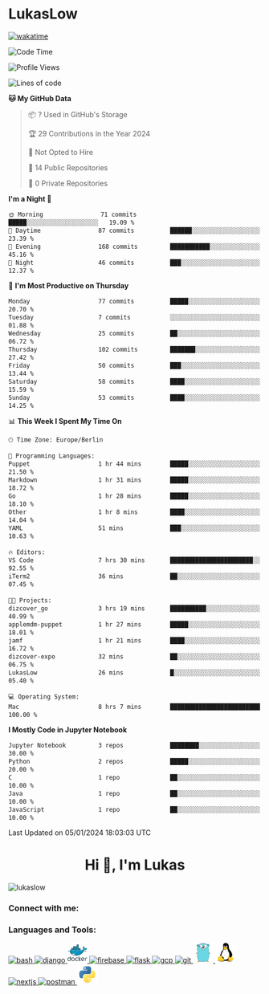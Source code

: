 # LukasLow

[![wakatime](https://wakatime.com/badge/user/fe20e3cc-9d58-4b87-b19d-591cbffd8134.svg)](https://wakatime.com/@fe20e3cc-9d58-4b87-b19d-591cbffd8134)





<!--START_SECTION:waka-->
![Code Time](http://img.shields.io/badge/Code%20Time-11%20hrs%2059%20mins-blue)

![Profile Views](http://img.shields.io/badge/Profile%20Views-13-blue)

![Lines of code](https://img.shields.io/badge/From%20Hello%20World%20I%27ve%20Written-3.3%20million%20lines%20of%20code-blue)

**🐱 My GitHub Data** 

> 📦 ? Used in GitHub's Storage 
 > 
> 🏆 29 Contributions in the Year 2024
 > 
> 🚫 Not Opted to Hire
 > 
> 📜 14 Public Repositories 
 > 
> 🔑 0 Private Repositories 
 > 
**I'm a Night 🦉** 

```text
🌞 Morning                71 commits          █████░░░░░░░░░░░░░░░░░░░░   19.09 % 
🌆 Daytime                87 commits          ██████░░░░░░░░░░░░░░░░░░░   23.39 % 
🌃 Evening                168 commits         ███████████░░░░░░░░░░░░░░   45.16 % 
🌙 Night                  46 commits          ███░░░░░░░░░░░░░░░░░░░░░░   12.37 % 
```
📅 **I'm Most Productive on Thursday** 

```text
Monday                   77 commits          █████░░░░░░░░░░░░░░░░░░░░   20.70 % 
Tuesday                  7 commits           ░░░░░░░░░░░░░░░░░░░░░░░░░   01.88 % 
Wednesday                25 commits          ██░░░░░░░░░░░░░░░░░░░░░░░   06.72 % 
Thursday                 102 commits         ███████░░░░░░░░░░░░░░░░░░   27.42 % 
Friday                   50 commits          ███░░░░░░░░░░░░░░░░░░░░░░   13.44 % 
Saturday                 58 commits          ████░░░░░░░░░░░░░░░░░░░░░   15.59 % 
Sunday                   53 commits          ████░░░░░░░░░░░░░░░░░░░░░   14.25 % 
```


📊 **This Week I Spent My Time On** 

```text
🕑︎ Time Zone: Europe/Berlin

💬 Programming Languages: 
Puppet                   1 hr 44 mins        █████░░░░░░░░░░░░░░░░░░░░   21.50 % 
Markdown                 1 hr 31 mins        █████░░░░░░░░░░░░░░░░░░░░   18.72 % 
Go                       1 hr 28 mins        █████░░░░░░░░░░░░░░░░░░░░   18.10 % 
Other                    1 hr 8 mins         ████░░░░░░░░░░░░░░░░░░░░░   14.04 % 
YAML                     51 mins             ███░░░░░░░░░░░░░░░░░░░░░░   10.63 % 

🔥 Editors: 
VS Code                  7 hrs 30 mins       ███████████████████████░░   92.55 % 
iTerm2                   36 mins             ██░░░░░░░░░░░░░░░░░░░░░░░   07.45 % 

🐱‍💻 Projects: 
dizcover_go              3 hrs 19 mins       ██████████░░░░░░░░░░░░░░░   40.99 % 
applemdm-puppet          1 hr 27 mins        █████░░░░░░░░░░░░░░░░░░░░   18.01 % 
jamf                     1 hr 21 mins        ████░░░░░░░░░░░░░░░░░░░░░   16.72 % 
dizcover-expo            32 mins             ██░░░░░░░░░░░░░░░░░░░░░░░   06.75 % 
LukasLow                 26 mins             █░░░░░░░░░░░░░░░░░░░░░░░░   05.40 % 

💻 Operating System: 
Mac                      8 hrs 7 mins        █████████████████████████   100.00 % 
```

**I Mostly Code in Jupyter Notebook** 

```text
Jupyter Notebook         3 repos             ████████░░░░░░░░░░░░░░░░░   30.00 % 
Python                   2 repos             █████░░░░░░░░░░░░░░░░░░░░   20.00 % 
C                        1 repo              ██░░░░░░░░░░░░░░░░░░░░░░░   10.00 % 
Java                     1 repo              ██░░░░░░░░░░░░░░░░░░░░░░░   10.00 % 
JavaScript               1 repo              ██░░░░░░░░░░░░░░░░░░░░░░░   10.00 % 
```




 Last Updated on 05/01/2024 18:03:03 UTC
<!--END_SECTION:waka-->









<h1 align="center">Hi 👋, I'm Lukas</h1>
<p align="left"> <img src="https://komarev.com/ghpvc/?username=lukaslow&label=Profile%20views&color=0e75b6&style=flat" alt="lukaslow" /> </p>

<h3 align="left">Connect with me:</h3>
<p align="left">
</p>

<h3 align="left">Languages and Tools:</h3>
<p align="left"> <a href="https://www.gnu.org/software/bash/" target="_blank" rel="noreferrer"> <img src="https://www.vectorlogo.zone/logos/gnu_bash/gnu_bash-icon.svg" alt="bash" width="40" height="40"/> </a> <a href="https://www.djangoproject.com/" target="_blank" rel="noreferrer"> <img src="https://cdn.worldvectorlogo.com/logos/django.svg" alt="django" width="40" height="40"/> </a> <a href="https://www.docker.com/" target="_blank" rel="noreferrer"> <img src="https://raw.githubusercontent.com/devicons/devicon/master/icons/docker/docker-original-wordmark.svg" alt="docker" width="40" height="40"/> </a> <a href="https://firebase.google.com/" target="_blank" rel="noreferrer"> <img src="https://www.vectorlogo.zone/logos/firebase/firebase-icon.svg" alt="firebase" width="40" height="40"/> </a> <a href="https://flask.palletsprojects.com/" target="_blank" rel="noreferrer"> <img src="https://www.vectorlogo.zone/logos/pocoo_flask/pocoo_flask-icon.svg" alt="flask" width="40" height="40"/> </a> <a href="https://cloud.google.com" target="_blank" rel="noreferrer"> <img src="https://www.vectorlogo.zone/logos/google_cloud/google_cloud-icon.svg" alt="gcp" width="40" height="40"/> </a> <a href="https://git-scm.com/" target="_blank" rel="noreferrer"> <img src="https://www.vectorlogo.zone/logos/git-scm/git-scm-icon.svg" alt="git" width="40" height="40"/> </a> <a href="https://golang.org" target="_blank" rel="noreferrer"> <img src="https://raw.githubusercontent.com/devicons/devicon/master/icons/go/go-original.svg" alt="go" width="40" height="40"/> </a> <a href="https://www.linux.org/" target="_blank" rel="noreferrer"> <img src="https://raw.githubusercontent.com/devicons/devicon/master/icons/linux/linux-original.svg" alt="linux" width="40" height="40"/> </a> <a href="https://nextjs.org/" target="_blank" rel="noreferrer"> <img src="https://cdn.worldvectorlogo.com/logos/nextjs-2.svg" alt="nextjs" width="40" height="40"/> </a> <a href="https://postman.com" target="_blank" rel="noreferrer"> <img src="https://www.vectorlogo.zone/logos/getpostman/getpostman-icon.svg" alt="postman" width="40" height="40"/> </a> <a href="https://www.python.org" target="_blank" rel="noreferrer"> <img src="https://raw.githubusercontent.com/devicons/devicon/master/icons/python/python-original.svg" alt="python" width="40" height="40"/> </a> </p>
